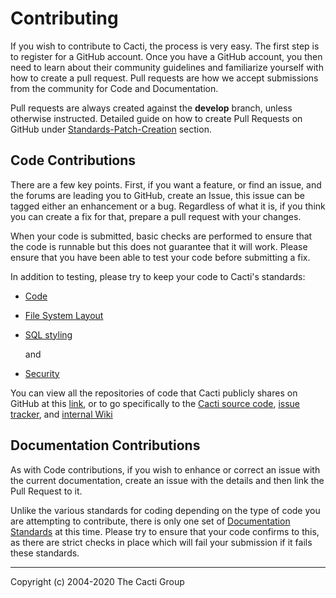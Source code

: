 # Contributing

If you wish to contribute to Cacti, the process is very easy.  The first step
is to register for a GitHub account.  Once you have a GitHub account, you then
need to learn about their community guidelines and familiarize yourself with
how to create a pull request.  Pull requests are how we accept submissions from
the community for Code and Documentation.

Pull requests are always created against the **develop** branch, unless
otherwise instructed. Detailed guide on how to create Pull Requests on GitHub
under [Standards-Patch-Creation](Standards-Patch-Creation.md) section.

## Code Contributions

There are a few key points.  First, if you want a feature, or find an issue,
and the forums are leading you to GitHub, create an Issue, this issue can be
tagged either an enhancement or a bug.  Regardless of what it is, if you think
you can create a fix for that, prepare a pull request with your changes.

When your code is submitted, basic checks are performed to ensure that the code
is runnable but this does not guarantee that it will work.  Please ensure that
you have been able to test your code before submitting a fix.

In addition to testing, please try to keep your code to Cacti's standards:

- [Code](Standards-Code-Formatting.md)

- [File System Layout](Standards-FileSystem-Layout.md)

- [SQL styling](Standards-SQL.md)

  and

- [Security](Standards-Security.md)

You can view all the repositories of code that Cacti publicly shares on GitHub
at this [link](https://github.com/Cacti), or to go specifically to the [Cacti
source code](https://github.com/Cacti/cacti), [issue
tracker](https://github.com/Cacti/cacti/issues), and [internal
Wiki](https://github.com/Cacti/cacti/wiki)

## Documentation Contributions

As with Code contributions, if you wish to enhance or correct an issue with the
current documentation, create an issue with the details and then link the Pull
Request to it.

Unlike the various standards for coding depending on the type of code you are
attempting to contribute, there is only one set of [Documentation
Standards](Standards-Documentation.md) at this time.  Please try to ensure that
your code confirms to this, as there are strict checks in place which will fail
your submission if it fails these standards.

---
Copyright (c) 2004-2020 The Cacti Group
